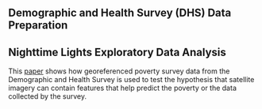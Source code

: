 ## Demographic and Health Survey (DHS) Data Preparation

## Nighttime Lights Exploratory Data Analysis

This [paper](023-ph-poverty-mapping/7_aisg_icml2019.pdf) shows how georeferenced poverty survey data from the Demographic and Health Survey is used to test the hypothesis that satellite imagery can contain features that help predict the poverty or the data collected by the survey.